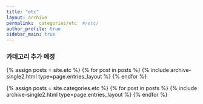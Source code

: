 ```yaml
---
title: "etc"
layout: archive
permalink:  categories/etc  #/etc/
author_profile: true
sidebar_main: true
---
```


### 카테고리 추가 예정 ###

{% assign posts = site.etc %}
{% for post in posts %} {% include archive-single2.html type=page.entries_layout %} {% endfor %}

{% assign posts = site.categories.etc %}
{% for post in posts %} {% include archive-single2.html type=page.entries_layout %} {% endfor %}